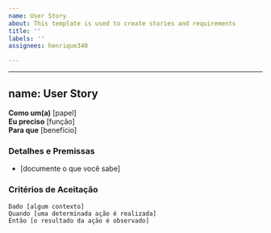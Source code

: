 ```yaml
---
name: User Story
about: This template is used to create stories and requirements
title: ''
labels: ''
assignees: henrique340

---
```


---
name: User Story
---

**Como um(a)** [papel]  
**Eu preciso** [função]  
**Para que** [benefício]  

### Detalhes e Premissas
* [documente o que você sabe]

### Critérios de Aceitação  

```gherkin
Dado [algum contexto]
Quando [uma determinada ação é realizada]
Então [o resultado da ação é observado]
```
